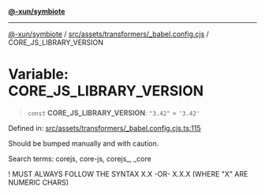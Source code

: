 [**@-xun/symbiote**](../../../../../README.md)

***

[@-xun/symbiote](../../../../../README.md) / [src/assets/transformers/\_babel.config.cjs](../README.md) / CORE\_JS\_LIBRARY\_VERSION

# Variable: CORE\_JS\_LIBRARY\_VERSION

> `const` **CORE\_JS\_LIBRARY\_VERSION**: `"3.42"` = `'3.42'`

Defined in: [src/assets/transformers/\_babel.config.cjs.ts:115](https://github.com/Xunnamius/symbiote/blob/5258a5e58c9282dd65c5ac4b37e65d4dd5e8274f/src/assets/transformers/_babel.config.cjs.ts#L115)

Should be bumped manually and with caution.

Search terms: corejs, core-js, corejs_, _core

! MUST ALWAYS FOLLOW THE SYNTAX X.X -OR- X.X.X (WHERE "X" ARE NUMERIC CHARS)
